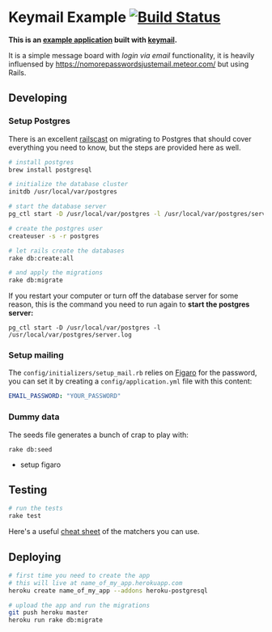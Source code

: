 # Keymail Example [![Build Status](https://travis-ci.org/alcesleo/keymail-example.svg?branch=dev)](https://travis-ci.org/alcesleo/keymail-example)

**This is an [example application](http://keymail-example.herokuapp.com/) built with [keymail](https://github.com/alcesleo/keymail).**

It is a simple message board with _login via email_ functionality, it is heavily
influensed by <https://nomorepasswordsjustemail.meteor.com/> but using Rails.

## Developing

### Setup Postgres

There is an excellent
[railscast](http://railscasts.com/episodes/342-migrating-to-postgresql?view=asciicast)
on migrating to Postgres that should cover everything you need to know, but the
steps are provided here as well.

```bash
# install postgres
brew install postgresql

# initialize the database cluster
initdb /usr/local/var/postgres

# start the database server
pg_ctl start -D /usr/local/var/postgres -l /usr/local/var/postgres/server.log

# create the postgres user
createuser -s -r postgres

# let rails create the databases
rake db:create:all

# and apply the migrations
rake db:migrate
```

If you restart your computer or turn off the database server for some reason, this
is the command you need to run again to **start the postgres server:**

    pg_ctl start -D /usr/local/var/postgres -l /usr/local/var/postgres/server.log

### Setup mailing

The `config/initializers/setup_mail.rb` relies on [Figaro](https://github.com/laserlemon/figaro) for
the password, you can set it by creating a `config/application.yml` file with this content:

```yaml
EMAIL_PASSWORD: "YOUR_PASSWORD"
```

### Dummy data

The seeds file generates a bunch of crap to play with:

    rake db:seed

- setup figaro

## Testing

```bash
# run the tests
rake test
```

Here's a useful [cheat sheet](http://cheat.errtheblog.com/s/minitest) of the matchers you can use.


## Deploying

```bash
# first time you need to create the app
# this will live at name_of_my_app.herokuapp.com
heroku create name_of_my_app --addons heroku-postgresql

# upload the app and run the migrations
git push heroku master
heroku run rake db:migrate
```

